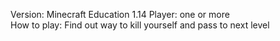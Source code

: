 Version: Minecraft Education 1.14
Player: one or more <br>
How to play: Find out way to kill yourself and pass to next level

